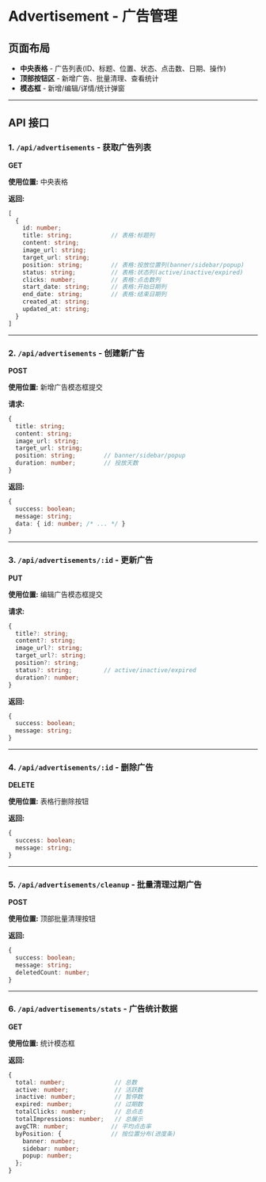 # Advertisement - 广告管理

## 页面布局

- **中央表格** - 广告列表(ID、标题、位置、状态、点击数、日期、操作)
- **顶部按钮区** - 新增广告、批量清理、查看统计
- **模态框** - 新增/编辑/详情/统计弹窗

---

## API 接口

### 1. `/api/advertisements` - 获取广告列表
**GET**

**使用位置:** 中央表格

**返回:**
```typescript
[
  {
    id: number;
    title: string;           // 表格:标题列
    content: string;
    image_url: string;
    target_url: string;
    position: string;        // 表格:投放位置列(banner/sidebar/popup)
    status: string;          // 表格:状态列(active/inactive/expired)
    clicks: number;          // 表格:点击数列
    start_date: string;      // 表格:开始日期列
    end_date: string;        // 表格:结束日期列
    created_at: string;
    updated_at: string;
  }
]
```

---

### 2. `/api/advertisements` - 创建新广告
**POST**

**使用位置:** 新增广告模态框提交

**请求:**
```typescript
{
  title: string;
  content: string;
  image_url: string;
  target_url: string;
  position: string;        // banner/sidebar/popup
  duration: number;        // 投放天数
}
```

**返回:**
```typescript
{
  success: boolean;
  message: string;
  data: { id: number; /* ... */ }
}
```

---

### 3. `/api/advertisements/:id` - 更新广告
**PUT**

**使用位置:** 编辑广告模态框提交

**请求:**
```typescript
{
  title?: string;
  content?: string;
  image_url?: string;
  target_url?: string;
  position?: string;
  status?: string;         // active/inactive/expired
  duration?: number;
}
```

**返回:**
```typescript
{
  success: boolean;
  message: string;
}
```

---

### 4. `/api/advertisements/:id` - 删除广告
**DELETE**

**使用位置:** 表格行删除按钮

**返回:**
```typescript
{
  success: boolean;
  message: string;
}
```

---

### 5. `/api/advertisements/cleanup` - 批量清理过期广告
**POST**

**使用位置:** 顶部批量清理按钮

**返回:**
```typescript
{
  success: boolean;
  message: string;
  deletedCount: number;
}
```

---

### 6. `/api/advertisements/stats` - 广告统计数据
**GET**

**使用位置:** 统计模态框

**返回:**
```typescript
{
  total: number;              // 总数
  active: number;             // 活跃数
  inactive: number;           // 暂停数
  expired: number;            // 过期数
  totalClicks: number;        // 总点击
  totalImpressions: number;   // 总展示
  avgCTR: number;            // 平均点击率
  byPosition: {              // 按位置分布(进度条)
    banner: number;
    sidebar: number;
    popup: number;
  };
}
```
